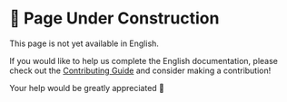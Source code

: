 # 🚧 Page Under Construction

This page is not yet available in English.

If you would like to help us complete the English documentation, please check out the [Contributing Guide](/en/contribute/) and consider making a contribution!

Your help would be greatly appreciated 💖
